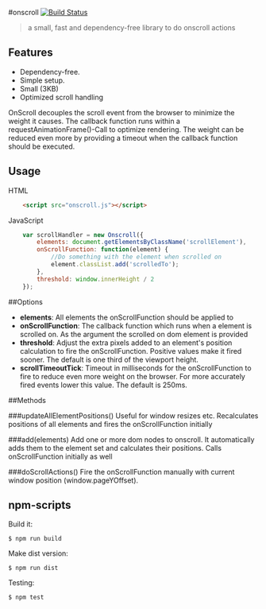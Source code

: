 #onscroll [![Build Status](https://travis-ci.org/Duske/onscroll.svg?branch=master)](https://travis-ci.org/Duske/onscroll)

> a small, fast and dependency-free library to do onscroll actions

## Features

- Dependency-free.
- Simple setup.
- Small (3KB)
- Optimized scroll handling

OnScroll decouples the scroll event from the browser to minimize the weight it causes. The callback function runs within a requestAnimationFrame()-Call to optimize rendering. The weight can be reduced even more by providing a timeout when the callback function should be executed.

## Usage
HTML

```html
    <script src="onscroll.js"></script>
```
JavaScript

```js
    var scrollHandler = new Onscroll({
        elements: document.getElementsByClassName('scrollElement'),
        onScrollFunction: function(element) {
            //Do something with the element when scrolled on
            element.classList.add('scrolledTo');
        },
        threshold: window.innerHeight / 2
    });
```

##Options

- **elements**: All elements the onScrollFunction should be applied to
- **onScrollFunction**: The callback function which runs when a element is scrolled on. As the argument the scrolled on dom element is provided
- **threshold**: Adjust the extra pixels added to an element's position calculation to fire the onScrollFunction. Positive values make it fired sooner. The default is one third of the viewport height.
- **scrollTimeoutTick**: Timeout in milliseconds for the onScrollFunction to fire to reduce even more weight on the browser. For more accurately fired events lower this value. The default is 250ms.

##Methods

###updateAllElementPositions()
Useful for window resizes etc. Recalculates positions of all elements and fires the onScrollFunction initially

###add(elements)
Add one or more dom nodes to onscroll. It automatically adds them to the element set and calculates their positions. Calls onScrollFunction initially as well

###doScrollActions()
Fire the onScrollFunction manually with current window position (window.pageYOffset).

## npm-scripts
Build it:
```
$ npm run build
```

Make dist version:
```
$ npm run dist
```

Testing:
```
$ npm test
```
